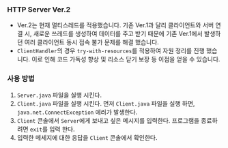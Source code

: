 ### HTTP Server Ver.2 

- Ver.2는 현재 멀티스레드를 적용했습니다. 기존 Ver.1과 달리 클라이언트와 서버 연결 시, 새로운 쓰레드를 생성하여 데이터를 주고 받기 때문에 기존 Ver.1에서 발생하던 여러 클라이언트 동시 접속 불가 문제를 해결 했습니다. 
- `ClientHandler`의 경우 `try-with-resources`를 적용하여 자원 정리를 진행 했습니다. 이로 인해 코드 가독성 향상 및 리소스 닫기 보장 등 이점을 얻을 수 있습니다. 


### 사용 방법 

1. `Server.java` 파일을 실행 시킨다.
2. `Client.java` 파일을 실행 시킨다. 먼저 `Client.java` 파일을 실행 하면, `java.net.ConnectException` 에러가 발생한다. 
3. `Client` 콘솔에서 `Server`에게 보내고 싶은 메시지를 입력한다. 프로그램을 종료하려면 `exit`를 입력 한다. 
4. 입력한 메세지에 대한 응답을 `Client` 콘솔에서 확인한다.


